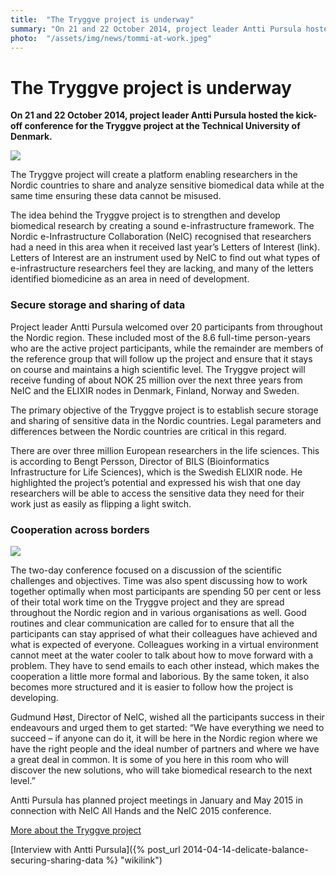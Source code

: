 ```yaml
---
title:  "The Tryggve project is underway"
summary: "On 21 and 22 October 2014, project leader Antti Pursula hosted the kick-off conference for the Tryggve project at the Technical University of Denmark."
photo:  "/assets/img/news/tommi-at-work.jpeg"
---
```


The Tryggve project is underway
===============================

**On 21 and 22 October 2014, project leader Antti Pursula hosted the kick-off conference for the Tryggve project at the Technical University of Denmark.**

<a href="{{ site.baseurl }}/assets/img/news/tommi-at-work.jpeg"> <img class="smallpic" src="{{ site.baseurl }}/assets/img/news/tommi-at-work.jpeg"> </a>

The Tryggve project will create a platform enabling researchers in the Nordic countries to share and analyze sensitive biomedical data while at the same time ensuring these data cannot be misused.

The idea behind the Tryggve project is to strengthen and develop biomedical research by creating a sound e-infrastructure framework. The Nordic e-Infrastructure Collaboration (NeIC) recognised that researchers had a need in this area when it received last year’s Letters of Interest (link). Letters of Interest are an instrument used by NeIC to find out what types of e-infrastructure researchers feel they are lacking, and many of the letters identified biomedicine as an area in need of development.

### Secure storage and sharing of data

Project leader Antti Pursula welcomed over 20 participants from throughout the Nordic region. These included most of the 8.6 full-time person-years who are the active project participants, while the remainder are members of the reference group that will follow up the project and ensure that it stays on course and maintains a high scientific level. The Tryggve project will receive funding of about NOK 25 million over the next three years from NeIC and the ELIXIR nodes in Denmark, Finland, Norway and Sweden.

The primary objective of the Tryggve project is to establish secure storage and sharing of sensitive data in the Nordic countries. Legal parameters and differences between the Nordic countries are critical in this regard.

There are over three million European researchers in the life sciences. This is according to Bengt Persson, Director of BILS (Bioinformatics Infrastructure for Life Sciences), which is the Swedish ELIXIR node. He highlighted the project’s potential and expressed his wish that one day researchers will be able to access the sensitive data they need for their work just as easily as flipping a light switch.

### Cooperation across borders

<img class="smallpic-left" src="{{ site.baseurl }}/assets/img/news/tryggve-kickoff.jpeg">

The two-day conference focused on a discussion of the scientific challenges and objectives. Time was also spent discussing how to work together optimally when most participants are spending 50 per cent or less of their total work time on the Tryggve project and they are spread throughout the Nordic region and in various organisations as well. Good routines and clear communication are called for to ensure that all the participants can stay apprised of what their colleagues have achieved and what is expected of everyone. Colleagues working in a virtual environment cannot meet at the water cooler to talk about how to move forward with a problem. They have to send emails to each other instead, which makes the cooperation a little more formal and laborious. By the same token, it also becomes more structured and it is easier to follow how the project is developing.

Gudmund Høst, Director of NeIC, wished all the participants success in their endeavours and urged them to get started: “We have everything we need to succeed – if anyone can do it, it will be here in the Nordic region where we have the right people and the ideal number of partners and where we have a great deal in common. It is some of you here in this room who will discover the new solutions, who will take biomedical research to the next level.”

Antti Pursula has planned project meetings in January and May 2015 in connection with NeIC All Hands and the NeIC 2015 conference.

[More about the Tryggve project](https://wiki.neic.no/wiki/Tryggve)

[Interview with Antti Pursula]({% post_url 2014-04-14-delicate-balance-securing-sharing-data %} "wikilink")

